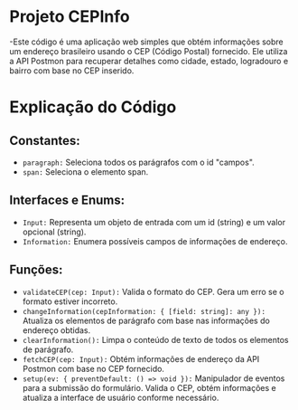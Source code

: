 # Projeto CEPInfo

-Este código é uma aplicação web simples que obtém informações sobre um endereço brasileiro usando o CEP (Código Postal) fornecido. Ele utiliza a API Postmon para recuperar detalhes como cidade, estado, logradouro e bairro com base no CEP inserido.

# Explicação do Código
## Constantes:
- `paragraph:` Seleciona todos os parágrafos com o id "campos".
- `span:` Seleciona o elemento span.

## Interfaces e Enums:
- `Input:` Representa um objeto de entrada com um id (string) e um valor opcional (string).
- `Information:` Enumera possíveis campos de informações de endereço.

## Funções:
- `validateCEP(cep: Input):` Valida o formato do CEP. Gera um erro se o formato estiver incorreto.
- `changeInformation(cepInformation: { [field: string]: any }):` Atualiza os elementos de parágrafo com base nas informações do endereço obtidas.
- `clearInformation():` Limpa o conteúdo de texto de todos os elementos de parágrafo.
- `fetchCEP(cep: Input):` Obtém informações de endereço da API Postmon com base no CEP fornecido.
- `setup(ev: { preventDefault: () => void }):` Manipulador de eventos para a submissão do formulário. Valida o CEP, obtém informações e atualiza a interface de usuário conforme necessário.